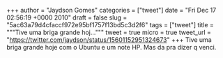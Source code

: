 
+++
author = "Jaydson Gomes"
categories = ["tweet"]
date = "Fri Dec 17 02:56:19 +0000 2010"
draft = false
slug = "5ac63a79d4cfaccf972e95bf1757f13bd5c3d2f6"
tags = ["tweet"]
title = """Tive uma briga grande hoj..."""
tweet = true
micro = true
tweet_url = "https://twitter.com/jaydson/status/15601152951324673"
+++
Tive uma briga grande hoje com o Ubuntu e um note HP. Mas da pra dizer q venci.
